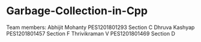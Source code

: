 # Garbage-Collection-in-Cpp

Team members: 
Abhijit Mohanty PES1201801293 Section C
Dhruva Kashyap PES1201801457 Section F
Thrivikraman V PES1201801469 Section D
